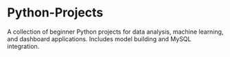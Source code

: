 # Python-Projects
A collection of beginner Python projects for data analysis, machine learning, and dashboard applications. Includes model building  and MySQL integration.
